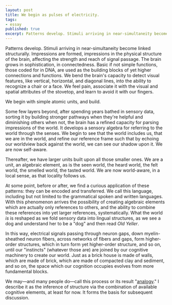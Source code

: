 ```yaml
---
layout: post
title: We begin as pulses of electricity.
tags:
- essay
published: true
excerpt: Patterns develop. Stimuli arriving in near-simultaneity become linked structurally. Impressions are formed, impressions in the physical structure of the brain, affecting the strength and reach of signal passage. The brain grows in sophistication, in connectedness. Basic if not simple functions, those coded for in DNA, are used as the building blocks of yet higher connections and functions. We bend the brain's capacity to detect visual features, like vertical, horizontal, and diagonal lines, into the ability to recognize a chair or a face. We feel pain, associate it with the visual and spatial attributes of the stovetop, and learn to avoid it with our fingers.
---
```


Patterns develop. Stimuli arriving in near-simultaneity become linked structurally. Impressions are formed, impressions in the physical structure of the brain, affecting the strength and reach of signal passage. The brain grows in sophistication, in connectedness. Basic if not simple functions, those coded for in DNA, are used as the building blocks of yet higher connections and functions. We bend the brain's capacity to detect visual features, like vertical, horizontal, and diagonal lines, into the ability to recognize a chair or a face. We feel pain, associate it with the visual and spatial attributes of the stovetop, and learn to avoid it with our fingers.

We begin with simple atomic units, and build.

Some few layers beyond, after spending years bathed in sensory data, sorting it by building stronger pathways when they're helpful and diminishing others when not, the brain has a refined capacity for parsing impressions of the world. It develops a sensory algebra for referring to the world through the senses. We begin to see that the world includes us, that we are in the world, and refine our reference frame such that by echoing our worldview back against the world, we can see our shadow upon it. We are now self-aware.

Thereafter, we have larger units built upon all those smaller ones. We are a unit, an algebraic element, as is the seen world, the heard world, the felt world, the smelled world, the tasted world. We are now world-aware, in a local sense, as that locality follows us.

At some point, before or after, we find a curious application of these patterns: they can be encoded and transferred. We call this language, including but not limited to the grammatical spoken and written languages. With this phenomenon arrives the possibility of creating algebraic elements which are actually only references to others, and the ability to combine these references into yet larger references, systematically. What the world *is* is reshaped as we fold sensory data into lingual structures, as we see a dog and understand her to be a "dog" and then read *Old Yeller*.

In this way, electrical signals passing through neuron gaps, down myelin-sheathed neuron fibers, across networks of fibers and gaps, form higher-order structures, which in turn form yet higher-order structure, and so on, until our "instincts" (whatever those are) are joined by our cognitive machinery to create our world. Just as a brick house is made of walls, which are made of brick, which are made of compacted clay and sediment, and so on, the space which our cognition occupies evolves from more fundamental blocks.

We may&mdash;and many people do&mdash;call this process or its result "[analogy](http://en.wikipedia.org/wiki/Analogy "Analogy on Wikipedia")." I describe it as the inference of structure via the combination of available cognitive elements, at least for now. It forms the basis for subsequent discussion.

